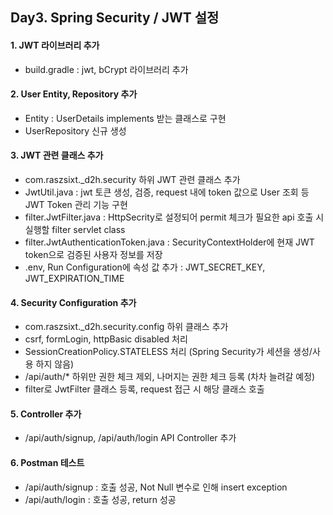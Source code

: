 ## Day3. Spring Security / JWT 설정

#### 1. JWT 라이브러리 추가
- build.gradle : jwt, bCrypt 라이브러리 추가

#### 2. User Entity, Repository 추가
- Entity : UserDetails implements 받는 클래스로 구현
- UserRepository 신규 생성

#### 3. JWT 관련 클래스 추가
- com.raszsixt._d2h.security 하위 JWT 관련 클래스 추가
- JwtUtil.java : jwt 토큰 생성, 검증, request 내에 token 값으로 User 조회 등 JWT Token 관리 기능 구현
- filter.JwtFilter.java : HttpSecrity로 설정되어 permit 체크가 필요한 api 호출 시 실행할 filter servlet class
- filter.JwtAuthenticationToken.java : SecurityContextHolder에 현재 JWT token으로 검증된 사용자 정보를 저장
- .env, Run Configuration에 속성 값 추가 : JWT_SECRET_KEY, JWT_EXPIRATION_TIME

#### 4. Security Configuration 추가
- com.raszsixt._d2h.security.config 하위 클래스 추가
- csrf, formLogin, httpBasic disabled 처리
- SessionCreationPolicy.STATELESS 처리 (Spring Security가 세션을 생성/사용 하지 않음)
- /api/auth/* 하위만 권한 체크 제외, 나머지는 권한 체크 등록 (차차 늘려갈 예정)
- filter로 JwtFilter 클래스 등록, request 접근 시 해당 클래스 호출 

#### 5. Controller 추가
- /api/auth/signup, /api/auth/login API Controller 추가

#### 6. Postman 테스트
- /api/auth/signup : 호출 성공, Not Null 변수로 인해 insert exception
- /api/auth/login : 호출 성공, return 성공